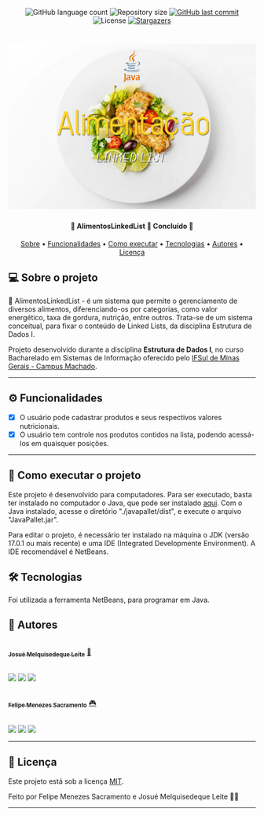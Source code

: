 <p align="center">
  <img alt="GitHub language count" src="https://img.shields.io/github/languages/count/Felipe-exec/AlimentosLinkedList?color=%2304D361">

  <img alt="Repository size" src="https://img.shields.io/github/repo-size/Felipe-exec/AlimentosLinkedList">
  
  <a href="https://github.com/Felipe-exec/AlimentosLinkedList/commits/master">
    <img alt="GitHub last commit" src="https://img.shields.io/github/last-commit/Felipe-exec/AlimentosLinkedList">
  </a>
    
   <img alt="License" src="https://img.shields.io/badge/license-MIT-brightgreen">
   <a href="https://github.com/tgmarinho/README-ecoleta/stargazers">
    <img alt="Stargazers" src="https://img.shields.io/github/stars/Felipe-exec/AlimentosLinkedList?style=social">
  </a>  
</p>

<h1 align="center">
    <img alt="Alimentos" title="#AlimentosLinkedList" src="./assets/images/alimentos.jpg" />
</h1>

<h4 align="center"> 
	🍎 AlimentosLinkedList 🍎 Concluído 📘
</h4>

<p align="center">
 <a href="#-sobre-o-projeto">Sobre</a> •
 <a href="#%EF%B8%8F-funcionalidades">Funcionalidades</a> •
 <a href="#-como-executar-o-projeto">Como executar</a> • 
 <a href="#-tecnologias">Tecnologias</a> • 
 <a href="#-autores">Autores</a> • 
 <a href="#-licença">Licença</a>
</p>

## 💻 Sobre o projeto

🍎 AlimentosLinkedList - é um sistema que permite o gerenciamento de diversos alimentos, diferenciando-os por categorias, como valor energético, taxa de gordura, nutrição, entre outros. Trata-se de um sistema conceitual, para fixar o conteúdo de Linked Lists, da disciplina Estrutura de Dados I.


Projeto desenvolvido durante a disciplina **Estrutura de Dados I**, no curso Bacharelado em Sistemas de Informação oferecido pelo [IFSul de Minas Gerais - Campus Machado](https://portal.mch.ifsuldeminas.edu.br).

---

## ⚙️ Funcionalidades

- [x] O usuário pode cadastrar produtos e seus respectivos valores nutricionais.
- [x] O usuário tem controle nos produtos contidos na lista, podendo acessá-los em quaisquer posições.

---

## 🚀 Como executar o projeto

Este projeto é desenvolvido para computadores.
Para ser executado, basta ter instalado no computador o Java, que pode ser instalado [aqui](https://www.java.com/pt-BR/download/ie_manual.jsp?locale=pt_BR).
Com o Java instalado, acesse o diretório "./javapallet/dist", e execute o arquivo "JavaPallet.jar".

Para editar o projeto, é necessário ter instalado na máquina o JDK (versão 17.0.1 ou mais recente) e uma IDE (Integrated Developmente Environment).
A IDE recomendável é NetBeans.

## 🛠 Tecnologias

Foi utilizada a ferramenta NetBeans, para programar em Java.

## 🦸 Autores

<a href="https://github.com/josuemleite/">
 <img style="border-radius: 50%;" src="https://avatars.githubusercontent.com/u/84863364?v=4" width="100px;" alt=""/>
 <br />
 <sub><b>Josué Melquisedeque Leite</b></sub></a> <a href="https://github.com/josuemleite/" title="GitHub perfil">🚀</a>
 
 <br />
 <br />

 <a href="https://instagram.com/josueleite52" target="_blank"><img src="https://img.shields.io/badge/-Instagram-%23E4405F?style=for-the-badge&logo=instagram&logoColor=white" target="_blank"></a>
 <a href = "mailto:josuemelquileite@gmail.com"><img src="https://img.shields.io/badge/-Gmail-%23333?style=for-the-badge&logo=gmail&logoColor=white" target="_blank"></a>
 <a href="https://www.linkedin.com/in/josué-leite-770962201" target="_blank"><img src="https://img.shields.io/badge/-LinkedIn-%230077B5?style=for-the-badge&logo=linkedin&logoColor=white" target="_blank"></a>


<a href="https://github.com/Felipe-exec">
 <img style="border-radius: 50%;" src="https://avatars.githubusercontent.com/u/84421730?v=4" width="100px;" alt=""/>
 <br />
 <sub><b>Felipe Menezes Sacramento</b></sub></a> <a href="https://github.com/Felipe-exec" title="GitHub perfil">🎮</a>
 
 <br />
 <br />

 <a href="https://www.instagram.com/felipao_de_forma/" target="_blank"><img src="https://img.shields.io/badge/-Instagram-%23E4405F?style=for-the-badge&logo=instagram&logoColor=white" target="_blank"></a>
 <a href = "mailto:mzssacramento@gmail.com"><img src="https://img.shields.io/badge/-Gmail-%23333?style=for-the-badge&logo=gmail&logoColor=white" target="_blank"></a>
 <a href="https://www.linkedin.com/in/felipe-sacramento-8a03ba212/" target="_blank"><img src="https://img.shields.io/badge/-LinkedIn-%230077B5?style=for-the-badge&logo=linkedin&logoColor=white" target="_blank"></a>
 
 ---

## 📝 Licença

Este projeto está sob a licença [MIT](./LICENSE).

Feito por Felipe Menezes Sacramento e Josué Melquisedeque Leite 👋🏽

---
